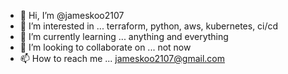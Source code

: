 - 👋 Hi, I’m @jameskoo2107
- 👀 I’m interested in ... terraform, python, aws, kubernetes, ci/cd
- 🌱 I’m currently learning ... anything and everything
- 💞️ I’m looking to collaborate on ... not now
- 📫 How to reach me ... jameskoo2107@gmail.com

<!---
jameskoo2107/jameskoo2107 is a ✨ special ✨ repository because its `README.md` (this file) appears on your GitHub profile.
You can click the Preview link to take a look at your changes.
--->
